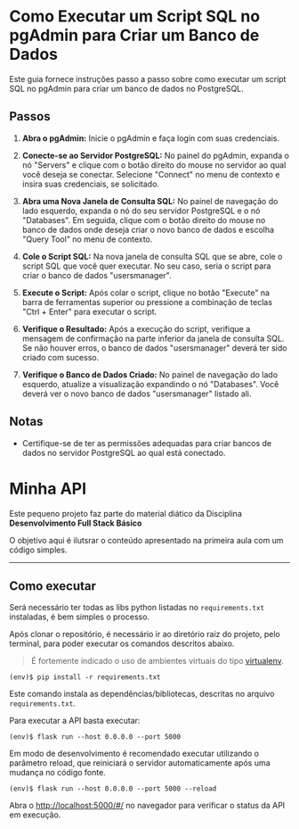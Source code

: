 # Como Executar um Script SQL no pgAdmin para Criar um Banco de Dados

Este guia fornece instruções passo a passo sobre como executar um script SQL no pgAdmin para criar um banco de dados no PostgreSQL.

## Passos

1. **Abra o pgAdmin:**
   Inicie o pgAdmin e faça login com suas credenciais.

2. **Conecte-se ao Servidor PostgreSQL:**
   No painel do pgAdmin, expanda o nó "Servers" e clique com o botão direito do mouse no servidor ao qual você deseja se conectar. Selecione "Connect" no menu de contexto e insira suas credenciais, se solicitado.

3. **Abra uma Nova Janela de Consulta SQL:**
   No painel de navegação do lado esquerdo, expanda o nó do seu servidor PostgreSQL e o nó "Databases". Em seguida, clique com o botão direito do mouse no banco de dados onde deseja criar o novo banco de dados e escolha "Query Tool" no menu de contexto.

4. **Cole o Script SQL:**
   Na nova janela de consulta SQL que se abre, cole o script SQL que você quer executar. No seu caso, seria o script para criar o banco de dados "usersmanager".

5. **Execute o Script:**
   Após colar o script, clique no botão "Execute" na barra de ferramentas superior ou pressione a combinação de teclas "Ctrl + Enter" para executar o script.

6. **Verifique o Resultado:**
   Após a execução do script, verifique a mensagem de confirmação na parte inferior da janela de consulta SQL. Se não houver erros, o banco de dados "usersmanager" deverá ter sido criado com sucesso.

7. **Verifique o Banco de Dados Criado:**
   No painel de navegação do lado esquerdo, atualize a visualização expandindo o nó "Databases". Você deverá ver o novo banco de dados "usersmanager" listado ali.

## Notas
- Certifique-se de ter as permissões adequadas para criar bancos de dados no servidor PostgreSQL ao qual está conectado.


# Minha API

Este pequeno projeto faz parte do material diático da Disciplina **Desenvolvimento Full Stack Básico** 

O objetivo aqui é ilutsrar o conteúdo apresentado na primeira aula com um código simples.

---
## Como executar

Será necessário ter todas as libs python listadas no `requirements.txt` instaladas, é bem simples o processo.

Após clonar o repositório, é necessário ir ao diretório raiz do projeto, pelo terminal, para poder executar os comandos descritos abaixo.

> É fortemente indicado o uso de ambientes virtuais do tipo [virtualenv](https://virtualenv.pypa.io/en/latest/installation.html).

```
(env)$ pip install -r requirements.txt
```

Este comando instala as dependências/bibliotecas, descritas no arquivo `requirements.txt`.

Para executar a API  basta executar:

```
(env)$ flask run --host 0.0.0.0 --port 5000
```

Em modo de desenvolvimento é recomendado executar utilizando o parâmetro reload, que reiniciará o servidor
automaticamente após uma mudança no código fonte. 

```
(env)$ flask run --host 0.0.0.0 --port 5000 --reload
```

Abra o [http://localhost:5000/#/](http://localhost:5000/#/) no navegador para verificar o status da API em execução.
